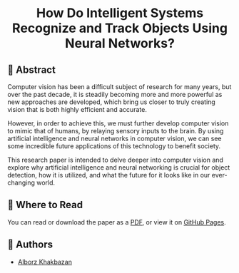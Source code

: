 <h1 align="center"> How Do Intelligent Systems Recognize and Track Objects Using Neural Networks?</h1>

## 🧠 Abstract

Computer vision has been a difficult subject of research for many years, but
over the past decade, it is steadily becoming more and more powerful as new
approaches are developed, which bring us closer to truly creating vision that is both
highly efficient and accurate.</p>  

However, in order to achieve this, we must further
develop computer vision to mimic that of humans, by relaying sensory inputs to the
brain. By using artificial intelligence and neural networks in computer vision, we can
see some incredible future applications of this technology to benefit society. </p>
  
This research paper is intended to delve deeper into computer vision and explore why
artificial intelligence and neural networking is crucial for object detection, how it is
utilized, and what the future for it looks like in our ever-changing world.</p>

## 📖 Where to Read
You can read or download the paper as a [PDF](https://drive.google.com/file/d/1IvOiPM2kWaKn5M2CvKjLmir2ZMWfpyBU/view?usp=sharing), or view it on [GitHub Pages](https://alborzk.github.io/object-recognition-research/paper).

## 📝 Authors
- [Alborz Khakbazan](https://www.linkedin.com/in/alborzk/)
